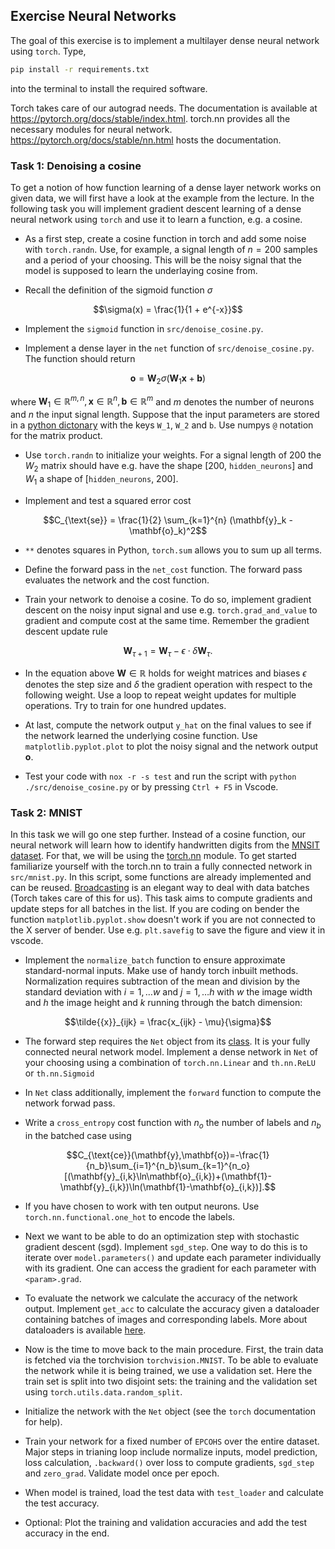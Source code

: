 ## Exercise Neural Networks

The goal of this exercise is to implement a multilayer dense neural network using `torch`.
Type,

```bash
pip install -r requirements.txt
```

into the terminal to install the required software.

Torch takes care of our autograd needs. The documentation is available at https://pytorch.org/docs/stable/index.html. torch.nn provides all the necessary modules for neural network. https://pytorch.org/docs/stable/nn.html hosts the documentation.

### Task 1: Denoising a cosine

To get a notion of how function learning of a dense layer network works on given data, we will first have a look at the example from the lecture. In the following task you will implement gradient descent learning of a dense neural network using `torch` and use it to learn a function, e.g. a cosine.

- As a first step, create a cosine function in torch and add some noise with `torch.randn`. Use, for example, a signal length of $n = 200$ samples and a period of your choosing. This will be the noisy signal that the model is supposed to learn the underlaying cosine from.

- Recall the definition of the sigmoid function $\sigma$

```math
\sigma(x) = \frac{1}{1 + e^{-x}}
```


- Implement the `sigmoid` function in `src/denoise_cosine.py`.


- Implement a dense layer in the `net` function of `src/denoise_cosine.py`. The function should return
```math
\mathbf{o} = \mathbf{W}_2 \sigma(\mathbf{W}_1 \mathbf{x} + \mathbf{b})
```
   where $\mathbf{W}_1\in \mathbb{R}^{m,n}, \mathbf{x}\in\mathbb{R}^n, \mathbf{b}\in\mathbb{R}^m$ and $m$ denotes the number of neurons and $n$ the input signal length. Suppose that the input parameters are stored in a [python dictonary](https://docs.python.org/3/tutorial/datastructures.html#dictionaries) with the keys `W_1`, `W_2` and `b`.   Use numpys `@` notation for the matrix product.

- Use `torch.randn` to initialize your weights. For a signal length of $200$ the $W_2$ matrix should have e.g. have the shape [200, `hidden_neurons`] and $W_1$ a shape of [`hidden_neurons`, 200].

- Implement and test a squared error cost

```math
C_{\text{se}} = \frac{1}{2} \sum_{k=1}^{n} (\mathbf{y}_k - \mathbf{o}_k)^2
```

- `**` denotes squares in Python, `torch.sum` allows you to sum up all terms.

- Define the forward pass in the `net_cost` function. The forward pass evaluates the network and the cost function.

- Train your network to denoise a cosine. To do so, implement gradient descent on the noisy input signal and use e.g. `torch.grad_and_value` to gradient and compute cost at the same time. Remember the gradient descent update rule  

```math
\mathbf{W}_{\tau + 1} = \mathbf{W}_\tau - \epsilon \cdot \delta\mathbf{W}_{\tau}.
```


- In the equation above $\mathbf{W} \in \mathbb{R}$ holds for weight matrices and biases $\epsilon$ denotes the step size and $\delta$ the gradient operation with respect to the following weight.  Use a loop to repeat weight updates for multiple operations. Try to train for one hundred updates.

- At last, compute the network output `y_hat` on the final values to see if the network learned the underlying cosine function. Use `matplotlib.pyplot.plot` to plot the noisy signal and the network output $\mathbf{o}$.

- Test your code with `nox -r -s test` and run the script with `python ./src/denoise_cosine.py` or by pressing `Ctrl + F5` in Vscode. 



### Task 2: MNIST
In this task we will go one step further. Instead of a cosine function, our neural network will learn how to identify handwritten digits from the [MNSIT dataset](http://yann.lecun.com/exdb/mnist/). For that, we will be using the [torch.nn](https://pytorch.org/docs/stable/nn.html) module. To get started familiarize yourself with the torch.nn to train a fully connected network in `src/mnist.py`. In this script, some functions are already implemented and can be reused. [Broadcasting](https://numpy.org/doc/stable/user/basics.broadcasting.html) is an elegant way to deal with data batches (Torch takes care of this for us). This task aims to compute gradients and update steps for all batches in the list. If you are coding on bender the function `matplotlib.pyplot.show` doesn't work if you are not connected to the X server of bender. Use e.g. `plt.savefig` to save the figure and view it in vscode.

- Implement the `normalize_batch` function to ensure approximate standard-normal inputs. Make use of handy torch inbuilt methods. Normalization requires subtraction of the mean and division by the standard deviation with $i = 1, \dots w$ and $j = 1, \dots h$ with $w$ the image width and $h$ the image height and $k$ running through the batch dimension:

```math
\tilde{{x}}_{ijk} = \frac{x_{ijk} - \mu}{\sigma}
```

- The forward step requires the `Net` object from its [class](https://pytorch.org/tutorials/beginner/basics/buildmodel_tutorial.html#define-the-class). It is your fully connected neural network model. Implement a dense network in `Net` of your choosing using a combination of `torch.nn.Linear` and `th.nn.ReLU` or `th.nn.Sigmoid`

- In `Net` class additionally, implement the `forward` function to compute the network forwad pass.

- Write a `cross_entropy` cost function with $n_o$ the number of labels and $n_b$ in the batched case using
   
```math
C_{\text{ce}}(\mathbf{y},\mathbf{o})=-\frac{1}{n_b}\sum_{i=1}^{n_b}\sum_{k=1}^{n_o}[(\mathbf{y}_{i,k}\ln\mathbf{o}_{i,k})+(\mathbf{1}-\mathbf{y}_{i,k})\ln(\mathbf{1}-\mathbf{o}_{i,k})].
```

- If you have chosen to work with ten output neurons. Use `torch.nn.functional.one_hot` to encode the labels.

- Next we want to be able to do an optimization step with stochastic gradient descent (sgd). Implement `sgd_step`. One way to do this is to iterate over `model.parameters()` and update each parameter individually with its gradient. One can access the gradient for each parameter with `<param>.grad`.

- To evaluate the network we calculate the accuracy of the network output. Implement `get_acc` to calculate the accuracy given a dataloader containing batches of images and corresponding labels. More about dataloaders is available [here](https://pytorch.org/tutorials/beginner/basics/data_tutorial.html).

- Now is the time to move back to the main procedure. First, the train data is fetched via the torchvision `torchvision.MNIST`. To be able to evaluate the network while it is being trained, we use a validation set. Here the train set is split into two disjoint sets: the training and the validation set using `torch.utils.data.random_split`.

- Initialize the network with the `Net` object (see the `torch` documentation for help).

- Train your network for a fixed number of `EPCOHS` over the entire dataset. Major steps in trianing loop include normalize inputs, model prediction, loss calculation, `.backward()` over loss to compute gradients, `sgd_step` and `zero_grad`. Validate model once per epoch.
    
- When model is trained, load the test data with `test_loader` and calculate the test accuracy.

- Optional: Plot the training and validation accuracies and add the test accuracy in the end.
